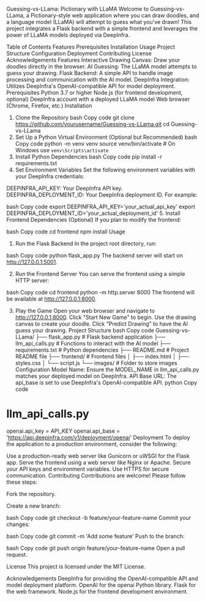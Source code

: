 Guessing-vs-LLama: Pictionary with LLaMA
Welcome to Guessing-vs-LLama, a Pictionary-style web application where you can draw doodles, and a language model (LLaMA) will attempt to guess what you've drawn! This project integrates a Flask backend with a simple frontend and leverages the power of LLaMA models deployed via DeepInfra.

Table of Contents
Features
Prerequisites
Installation
Usage
Project Structure
Configuration
Deployment
Contributing
License
Acknowledgements
Features
Interactive Drawing Canvas: Draw your doodles directly in the browser.
AI Guessing: The LLaMA model attempts to guess your drawing.
Flask Backend: A simple API to handle image processing and communication with the AI model.
DeepInfra Integration: Utilizes DeepInfra's OpenAI-compatible API for model deployment.
Prerequisites
Python 3.7 or higher
Node.js (for frontend development, optional)
DeepInfra account with a deployed LLaMA model
Web browser (Chrome, Firefox, etc.)
Installation
1. Clone the Repository
bash
Copy code
git clone https://github.com/yourusername/Guessing-vs-LLama.git
cd Guessing-vs-LLama
2. Set Up a Python Virtual Environment (Optional but Recommended)
bash
Copy code
python -m venv venv
source venv/bin/activate  # On Windows use `venv\Scripts\activate`
3. Install Python Dependencies
bash
Copy code
pip install -r requirements.txt
4. Set Environment Variables
Set the following environment variables with your DeepInfra credentials:

DEEPINFRA_API_KEY: Your DeepInfra API key.
DEEPINFRA_DEPLOYMENT_ID: Your DeepInfra deployment ID.
For example:

bash
Copy code
export DEEPINFRA_API_KEY='your_actual_api_key'
export DEEPINFRA_DEPLOYMENT_ID='your_actual_deployment_id'
5. Install Frontend Dependencies (Optional)
If you plan to modify the frontend:

bash
Copy code
cd frontend
npm install
Usage
1. Run the Flask Backend
In the project root directory, run:

bash
Copy code
python flask_app.py
The backend server will start on http://127.0.0.1:5001.

2. Run the Frontend Server
You can serve the frontend using a simple HTTP server:

bash
Copy code
cd frontend
python -m http.server 8000
The frontend will be available at http://127.0.0.1:8000.

3. Play the Game
Open your web browser and navigate to http://127.0.0.1:8000.
Click "Start New Game" to begin.
Use the drawing canvas to create your doodle.
Click "Predict Drawing" to have the AI guess your drawing.
Project Structure
bash
Copy code
Guessing-vs-LLama/
├── flask_app.py          # Flask backend application
├── llm_api_calls.py      # Functions to interact with the AI model
├── requirements.txt      # Python dependencies
├── README.md             # Project README file
├── frontend/             # Frontend files
│   ├── index.html
│   ├── styles.css
│   └── script.js
└── images/               # Folder to store images
Configuration
Model Name: Ensure the MODEL_NAME in llm_api_calls.py matches your deployed model on DeepInfra.
API Base URL: The api_base is set to use DeepInfra's OpenAI-compatible API.
python
Copy code
# llm_api_calls.py

openai.api_key = API_KEY
openai.api_base = 'https://api.deepinfra.com/v1/deployment/openai'
Deployment
To deploy the application to a production environment, consider the following:

Use a production-ready web server like Gunicorn or uWSGI for the Flask app.
Serve the frontend using a web server like Nginx or Apache.
Secure your API keys and environment variables.
Use HTTPS for secure communication.
Contributing
Contributions are welcome! Please follow these steps:

Fork the repository.

Create a new branch:

bash
Copy code
git checkout -b feature/your-feature-name
Commit your changes:

bash
Copy code
git commit -m 'Add some feature'
Push to the branch:

bash
Copy code
git push origin feature/your-feature-name
Open a pull request.

License
This project is licensed under the MIT License.

Acknowledgements
DeepInfra for providing the OpenAI-compatible API and model deployment platform.
OpenAI for the openai Python library.
Flask for the web framework.
Node.js for the frontend development environment.
